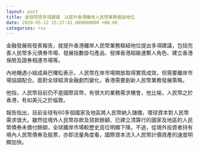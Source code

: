```yaml
---
layout: post
title: 金發局提多項建議　以提升香港離岸人民幣業務樞紐地位
date: 2020-05-12 15:27:41.000000000 +08:00
categories: rss
---
```


金融發展局發表報告，就提升香港離岸人民幣業務樞紐地位提出多項建議，包括完善人民幣多元債券市場、發展指數掛勾產品、發揮香港超級連繫人角色、建立香港保險及證券相連市場等。

內地機遇小組成員巴曙松表示，人民幣在岸市場開放取得實質成效，但需要離岸市場協調配合。面對全球經濟金融劇烈變化，香港需要創新人民幣業務發展策略。

他指，人民幣目前仍不是國際貨幣，有很大的業務需求機會，他比喻，人民幣之於香港，有如美元之於倫敦。

報告指出，目前全球有60多個國家及地區將人民幣納入儲備，環球資本對人民幣需求很大。雖然從境外人民幣存款及貸款餘額、已建立清算行的國家及地區的人民幣債券未償付餘額，全球離岸市場較歷史高位明顯下降。不過，從境外投資者持有境內人民幣債券及股票，亦即流量角度看，國際資本流入人民幣計價資產的速度明顯加快。
